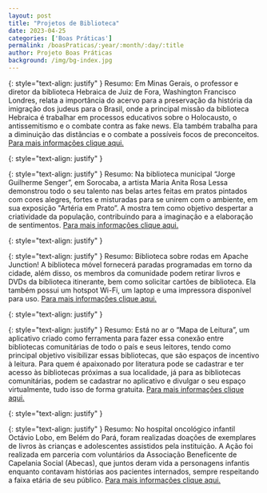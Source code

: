 ```yaml
---
layout: post
title: "Projetos de Biblioteca"
date: 2023-04-25
categories: ['Boas Práticas']
permalink: /boasPraticas/:year/:month/:day/:title
author: Projeto Boas Práticas
background: /img/bg-index.jpg
---
```


{: style="text-align: justify" }
Resumo: Em Minas Gerais, o professor e diretor da biblioteca Hebraica de Juiz de Fora, Washington Francisco Londres, relata a importância do acervo para a preservação da história da imigração dos judeus para o Brasil, onde a principal missão da biblioteca Hebraica é trabalhar em processos educativos sobre o Holocausto, o antissemitismo e o combate contra as fake news. Ela também trabalha para a diminuição das distâncias e o combate a possíveis focos de preconceitos.
[Para mais informações clique aqui.](https://tribunademinas.com.br/noticias/cidade/19-03-2023/biblioteca-hebraica-preserva-historia-da-imigracao-judaica-em-juiz-de-fora.html)

{: style="text-align: justify" }


{: style="text-align: justify" }
Resumo: Na biblioteca municipal “Jorge Guilherme Senger”, em Sorocaba, a artista Maria Anita Rosa Lessa demonstrou todo o seu talento nas belas artes feitas em pratos pintados com cores alegres, fortes e misturadas para se unirem com o ambiente, em sua exposição "Artéria em Prato”. A mostra tem como objetivo despertar a criatividade da população, contribuindo para a imaginação e a elaboração de sentimentos.
[Para mais informações clique aqui.](https://noticias.sorocaba.sp.gov.br/exposicao-arteria-em-pratos-entra-em-cartaz-na-biblioteca-municipal-a-partir-de-24-de-marco/)

{: style="text-align: justify" }


{: style="text-align: justify" }
Resumo: Biblioteca sobre rodas em Apache Junction! A biblioteca móvel fornecerá paradas programadas em torno da cidade, além disso, os membros da comunidade podem retirar livros e DVDs da biblioteca itinerante, bem como solicitar cartões de biblioteca. Ela também possui um hotspot Wi-Fi, um laptop e uma impressora disponível para uso.
[Para mais informações clique aqui.](https://www.yourvalley.net/apache-junction-independent/stories/city-of-apache-junction-refurbishes-mobile-library,377449#top-carousel)

{: style="text-align: justify" }


{: style="text-align: justify" }
Resumo: Está no ar o “Mapa de Leitura”, um aplicativo criado como ferramenta para fazer essa conexão entre bibliotecas comunitárias de todo o país e seus leitores, tendo como principal objetivo visibilizar essas bibliotecas, que são espaços de incentivo à leitura. Para quem é apaixonado por literatura pode se cadastrar e ter acesso às bibliotecas próximas a sua localidade, já para as bibliotecas comunitárias, podem se cadastrar no aplicativo e divulgar o seu espaço virtualmente, tudo isso de forma gratuita.
[Para mais informações clique aqui.](https://www.brasildefato.com.br/2020/12/09/aplicativo-conecta-leitores-e-bibliotecas-comunitarias-em-todo-o-pais)

{: style="text-align: justify" }


{: style="text-align: justify" }
Resumo: No hospital oncológico infantil Octávio Lobo, em Belém do Pará, foram realizadas doações de exemplares de livros às crianças e adolescentes assistidos pela instituição. A Ação foi realizada em parceria com voluntários da Associação Beneficente de Capelania Social (Abecas), que juntos deram vida a personagens infantis enquanto contavam histórias aos pacientes internados, sempre respeitando a faixa etária de seu público.
[Para mais informações clique aqui.](https://www.agenciapara.com.br/noticia/41414/hospital-oncologico-infantil-octavio-lobo-realiza-acao-de-incentivo-a-pratica-da-leitura)
